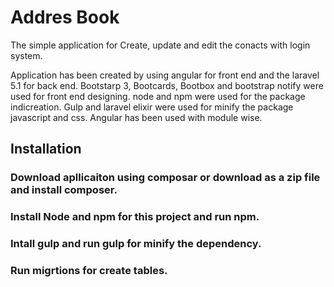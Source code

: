 # Addres Book

The simple application for Create, update and edit the conacts with login system.

Application has been created by using angular for front end and the laravel 5.1 for back end. Bootstarp 3, Bootcards, Bootbox and bootstrap notify were used for front end designing. node and npm were used for the package indicreation. Gulp and laravel elixir were used for minify the package javascript and css. Angular has been used with module wise.

## Installation

### Download apllicaiton using composar or download as a zip file and install composer.
### Install Node and npm for this project and run npm.
### Intall gulp and run gulp for minify the dependency.
### Run migrtions for create tables.
